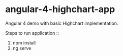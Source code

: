 # angular-4-highchart-app
Angular 4 demo with basic Highchart implementation.

Steps to run application ::

1) npm install
2) ng serve
